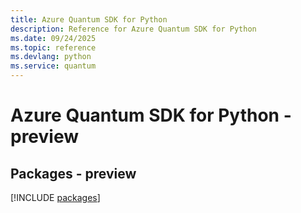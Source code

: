 ```yaml
---
title: Azure Quantum SDK for Python
description: Reference for Azure Quantum SDK for Python
ms.date: 09/24/2025
ms.topic: reference
ms.devlang: python
ms.service: quantum
---
```

# Azure Quantum SDK for Python - preview
## Packages - preview
[!INCLUDE [packages](quantum-index.md)]